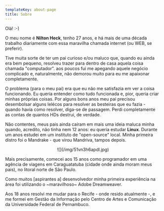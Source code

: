 ```yaml
---
templateKey: about-page
title: Sobre
---
```

Olá! :-)

O meu nome é **Nilton Heck**, tenho 27 anos, e há mais de uma década trabalho diariamente com essa maravilha chamada internet (ou WEB, se preferir). 

Tive muita sorte de ter um pai curioso e/ou maluco que, quando eu ainda era bem pequeno, resolveu trazer para dentro de casa aquela coisa chamada "computador". aos poucos fui me apegando aquele negócio complicado e, naturalmente, não demorou muito para eu me apaixonar completamente. 

O problema (para o meu pai) era que eu não me satisfazia em ver a coisa funcionando. Eu queria entender como tudo funcionada e, pior, queria criar minhas próprias coisas. Por alguns bons anos meu pai precisou desembolsar alguns lelécos para resolver as besteiras que eu fazia - quando havia como resolver, diga-se de passagem. Perdi completamente as contas de quantos HDs destrui, de verdade. 

Não contentes, meus pais ainda caíram em mais uma ideia maluca minha quando, acredito, não tinha nem 12 anos: eu queria estudar **Linux**. Durante um anos estudei em um instituto de "open-source" local. Minha primeira distro foi o Mandrake - que virou Mandriva, tampos depois. 

<p style="text-align: center;">
![](/img/51vn3h6apdl.jpg)
</p>

Mais precisamente, comecei aos 15 anos como programador em uma agência de viagens em Caraguatatuba (cidade onde ainda moram meus pais), no litoral norte de São Paulo. 

Como muitos \[aspirantes a] desenvolvedor minha primeira experiência na área foi utilizando o \~maravilhoso\~ Adobe Dreamweaver. 

Aos 18 anos resolvi me mudar para o Recife - onde resido atualmente -, e me formei em Gestão da Informação pelo Centro de Artes e Comunicação da Universidade Federal de Pernambuco.
